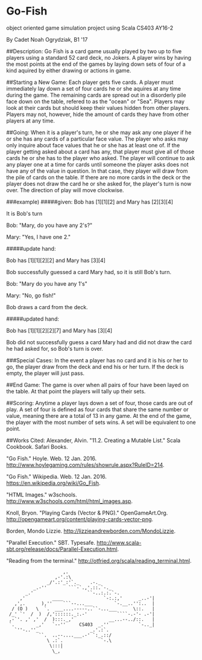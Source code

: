 # Go-Fish
object oriented game simulation project using Scala
CS403 AY16-2

By Cadet Noah Ogrydziak, B1 '17

##Description:
Go Fish is a card game usually played by two up to five players using a standard 52 card deck, no Jokers. A player wins by having the most points at the end of the games by laying down sets of four of a kind aquired by either drawing or actions in game.

##Starting a New Game:
Each player gets five cards. A player must immediately lay down a set of four cards he or she aquires at any time during the game. The remaining cards are spread out in a disorderly pile face down on the table, refered to as the "ocean" or "Sea". Players may look at their cards but should keep their values hidden from other players. Players may not, however, hide the amount of cards they have from other players at any time.

##Going:
When it is a player's turn, he or she may ask any one player if he or she has any cards of a particular face value. The player who asks may only inquire about face values that he or she has at least one of. If the player getting asked about a card has any, that player must give all of those cards he or she has to the player who asked. The player will continue to ask any player one at a time for cards until someone the player asks does not have any of the value in question. In that case, they player will draw from the pile of cards on the table. If there are no more cards in the deck or the player does not draw the card he or she asked for, the player's turn is now over. The direction of play will move clockwise.

###example)
#####given:
Bob has [1][1][2] and Mary has [2][3][4]

It is Bob's turn

Bob: "Mary, do you have any 2's?"

Mary: "Yes, I have one 2."

#####update hand:

Bob has [1][1][2][2] and Mary has [3][4]

Bob successfully guessed a card Mary had, so it is still Bob's turn.

Bob: "Mary do you have any 1's"

Mary: "No, go fish!"

Bob draws a card from the deck.

#####updated hand:

Bob has [1][1][2][2][7] and Mary has [3][4]

Bob did not successfully guess a card Mary had and did not draw the card he had asked for, so Bob's turn is over.

###Special Cases:
In the event a player has no card and it is his or her to go, the player draw from the deck and end his or her turn. If the deck is empty, the player will just pass.

##End Game:
The game is over when all pairs of four have been layed on the table. At that point the players will tally up their sets.

##Scoring:
Anytime a player lays down a set of four, those cards are out of play. A set of four is defined as four cards that share the same number or value, meaning there are a total of 13 in any game. At the end of the game, the player with the most number of sets wins. A set will be equivalent to one point.

##Works Cited:
Alexander, Alvin. "11.2. Creating a Mutable List." Scala Cookbook. Safari Books.

"Go Fish." Hoyle. Web. 12 Jan. 2016. http://www.hoylegaming.com/rules/showrule.aspx?RuleID=214.

"Go Fish." Wikipedia. Web. 12 Jan. 2016. https://en.wikipedia.org/wiki/Go_Fish.

"HTML Images." w3schools. http://www.w3schools.com/html/html_images.asp.

Knoll, Bryon. "Playing Cards (Vector & PNG)." OpenGameArt.Org. http://opengameart.org/content/playing-cards-vector-png.

Borden, Mondo Lizzie. http://lizzieandrewborden.com/MondoLizzie.

"Parallel Execution." SBT. Typesafe. http://www.scala-sbt.org/release/docs/Parallel-Execution.html.

"Reading from the terminal." http://otfried.org/scala/reading_terminal.html.

                         ,.
                      ,-'.:\
                   _/'.:'_:'`._    .-._
              _.-''        ```-`.,'.::.`-._
           _.'                    ``-..:.:.`-.
         ,'          ____               `-:.:,'      _..-'|
       ,',.      ),''    ```--...___        `-.__..'':..  |
      / (O )   \  `.  ___....-----..``-...___      \::.   |
     /_' `'  /  )  /,'::::::._:.-'           ````-.-'- .-'|
     ,-`'. ,' ,'  /  ):::._,'             __...--../::.   |
     `.        _,'   `--''     CS403  _.''           `-.._|
       `''-..''_                   _.'.:`.
                ``.  ..--....___.-' `:_.::/
                   \ .:`.              `-.\
                    \:::|
                     \_,